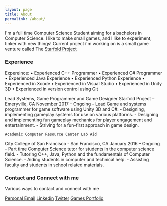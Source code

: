 ```yaml
---
layout: page
title: About
permalink: /about/
---
```


I'm a full time Computer Science Student aiming for a bachelors in Computer Science.
I like to make small games, and I like to experiment, tinker with new things!
Current project i'm working on is a small game venture called The [Starfold Project](https://twitter.com/starfoldproject)

### Experience

Expereince:
    • Experienced C++ Programmer
    • Experienced C# Programmer
    • Experienced Java Experience
    • Experienced Python Experience
    • Experienced in Xcode
    • Experienced in Visual Studio
    • Experienced in Unity 3D
    • Experienced in version control using Git

Lead Systems, Game Programmer and Game Designer
Starfold Project – Emeryville, CA					November 2017 – Ongoing
    - Lead Game and systems programmer for game software using Unity 3D and C#.
    - Designing, implementing gameplay systems for use on various platforms.
    - Designing and implementing fun gameplay mechanics for player engagement and entertainment.
    - Striving for a fun-first approach in game design.

    Academic Computer Resource Center Lab Aid
City College of San Francisco - San Francisco, CA		January 2016 – Ongoing
    - Part time Computer Science tutor for students in the computer science field.
    - Tutoring C++, Java, Python and the fundamentals of Computer Science.
    - Aiding students in computer and technical help.
    - Assisting faculty and students in school related materials.

### Contact and Connect with me

Various ways to contact and connect with me

[Personal Email](sindiewen@gmail.com)
[Linkedin](https://www.linkedin.com/in/rachel-vancleave-01038b89/)
[Twitter](https://twitter.com/Sindiewen)
[Games Portfolio](https://sindiewen.itch.io/)
